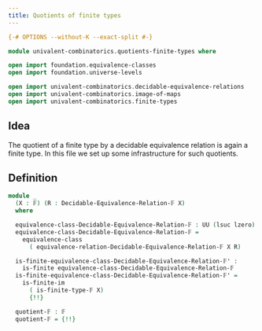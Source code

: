 ```yaml
---
title: Quotients of finite types
---
```


```agda
{-# OPTIONS --without-K --exact-split #-}

module univalent-combinatorics.quotients-finite-types where

open import foundation.equivalence-classes
open import foundation.universe-levels

open import univalent-combinatorics.decidable-equivalence-relations
open import univalent-combinatorics.image-of-maps
open import univalent-combinatorics.finite-types
```

## Idea

The quotient of a finite type by a decidable equivalence relation is again a finite type. In this file we set up some infrastructure for such quotients.

## Definition

```agda
module _
  (X : 𝔽) (R : Decidable-Equivalence-Relation-𝔽 X)
  where

  equivalence-class-Decidable-Equivalence-Relation-𝔽 : UU (lsuc lzero)
  equivalence-class-Decidable-Equivalence-Relation-𝔽 =
    equivalence-class
      ( equivalence-relation-Decidable-Equivalence-Relation-𝔽 X R)

  is-finite-equivalence-class-Decidable-Equivalence-Relation-𝔽' :
    is-finite equivalence-class-Decidable-Equivalence-Relation-𝔽
  is-finite-equivalence-class-Decidable-Equivalence-Relation-𝔽' =
    is-finite-im
      ( is-finite-type-𝔽 X)
      {!!}

  quotient-𝔽 : 𝔽
  quotient-𝔽 = {!!}
```

